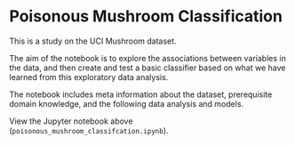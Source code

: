 # Poisonous Mushroom Classification

This is a study on the UCI Mushroom dataset. 

The aim of the notebook is to explore the associations between variables in the data, and then create and test a basic classifier based on what we have learned from this exploratory data analysis.

The notebook includes meta information about the dataset, prerequisite domain knowledge, and the following data analysis and models.

View the Jupyter notebook above (`poisonous_mushroom_classifcation.ipynb`).
